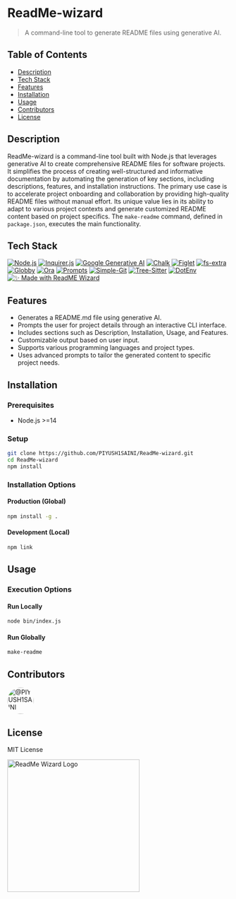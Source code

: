 # ReadMe-wizard

> A command-line tool to generate README files using generative AI.

## Table of Contents

- [Description](#description)
- [Tech Stack](#tech-stack)
- [Features](#features)
- [Installation](#installation)
- [Usage](#usage)
- [Contributors](#contributors)
- [License](#license)


## Description

ReadMe-wizard is a command-line tool built with Node.js that leverages generative AI to create comprehensive README files for software projects.  It simplifies the process of creating well-structured and informative documentation by automating the generation of key sections, including descriptions, features, and installation instructions. The primary use case is to accelerate project onboarding and collaboration by providing high-quality README files without manual effort. Its unique value lies in its ability to adapt to various project contexts and generate customized README content based on project specifics.  The `make-readme` command, defined in `package.json`, executes the main functionality.

## Tech Stack

[![Node.js](https://img.shields.io/badge/Node.js-Green?style=for-the-badge&logo=node.js&logoColor=white)](https://nodejs.org/)
[![Inquirer.js](https://img.shields.io/badge/Inquirer.js-Yellow?style=for-the-badge&logo=inquirer.js&logoColor=white)](https://www.npmjs.com/package/inquirer)
[![Google Generative AI](https://img.shields.io/badge/Google%20Generative%20AI-Blue?style=for-the-badge&logo=google&logoColor=white)](https://developers.generativeai.google/)
[![Chalk](https://img.shields.io/badge/Chalk-BlueViolet?style=for-the-badge&logo=chalk&logoColor=white)](https://www.npmjs.com/package/chalk)
[![Figlet](https://img.shields.io/badge/Figlet-LightGray?style=for-the-badge&logo=figlet&logoColor=white)](https://www.npmjs.com/package/figlet)
[![fs-extra](https://img.shields.io/badge/fs--extra-Orange?style=for-the-badge&logo=fs-extra&logoColor=white)](https://www.npmjs.com/package/fs-extra)
[![Globby](https://img.shields.io/badge/Globby-Purple?style=for-the-badge&logo=globby&logoColor=white)](https://www.npmjs.com/package/globby)
[![Ora](https://img.shields.io/badge/Ora-Teal?style=for-the-badge&logo=ora&logoColor=white)](https://www.npmjs.com/package/ora)
[![Prompts](https://img.shields.io/badge/Prompts-Pink?style=for-the-badge&logo=prompts&logoColor=white)](https://www.npmjs.com/package/prompts)
[![Simple-Git](https://img.shields.io/badge/Simple--Git-Cyan?style=for-the-badge&logo=simple-git&logoColor=white)](https://www.npmjs.com/package/simple-git)
[![Tree-Sitter](https://img.shields.io/badge/Tree--Sitter-Lime?style=for-the-badge&logo=tree-sitter&logoColor=white)](https://github.com/tree-sitter/tree-sitter)
[![DotEnv](https://img.shields.io/badge/DotEnv-Brown?style=for-the-badge&logo=dotenv&logoColor=white)](https://www.npmjs.com/package/dotenv)
[![✨ Made with ReadME Wizard](https://img.shields.io/badge/✨%20Made%20with-ReadME%20Wizard-blueviolet?style=for-the-badge&logo=markdown&logoColor=white)](https://github.com/PIYUSH1SAINI/ReadMe-wizard.git)


## Features

*   Generates a README.md file using generative AI.
*   Prompts the user for project details through an interactive CLI interface.
*   Includes sections such as Description, Installation, Usage, and Features.
*   Customizable output based on user input.
*   Supports various programming languages and project types.
*   Uses advanced prompts to tailor the generated content to specific project needs.


## Installation

### Prerequisites

- Node.js >=14

### Setup

```bash
git clone https://github.com/PIYUSH1SAINI/ReadMe-wizard.git
cd ReadMe-wizard
npm install
```

### Installation Options

#### Production (Global)

```bash
npm install -g .
```

#### Development (Local)

```bash
npm link
```


## Usage

### Execution Options

#### Run Locally

```bash
node bin/index.js
```

#### Run Globally

```bash
make-readme
```


## Contributors

<a href="https://github.com/PIYUSH1SAINI" target="_blank"><img src="https://avatars.githubusercontent.com/PIYUSH1SAINI?s=60&v=4" width="60" height="60" alt="@PIYUSH1SAINI" title="@PIYUSH1SAINI" style="border-radius: 50%; margin-right: 10px;" onerror="this.src='https://github.com/identicons/PIYUSH1SAINI.png'" /></a>

## License

MIT License




<a href="https://github.com/PIYUSH1SAINI/ReadMe-wizard.git" target="_blank">
<img src="https://res.cloudinary.com/dy1znaiby/image/upload/v1753459910/ReadMe-wizard-logo_ouhi2h.png" alt="ReadMe Wizard Logo" width="300"/>
</a>
